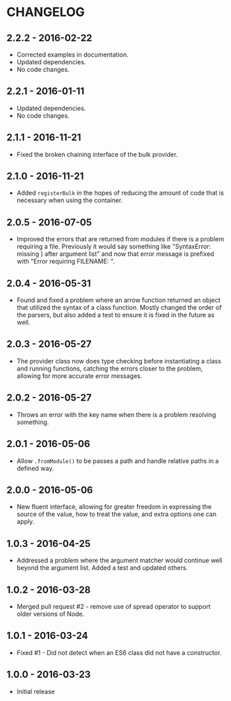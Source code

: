 CHANGELOG
=========


2.2.2 - 2016-02-22
------------------

* Corrected examples in documentation.
* Updated dependencies.
* No code changes.


2.2.1 - 2016-01-11
------------------

* Updated dependencies.
* No code changes.


2.1.1 - 2016-11-21
------------------

* Fixed the broken chaining interface of the bulk provider.


2.1.0 - 2016-11-21
------------------

* Added `registerBulk` in the hopes of reducing the amount of code that is necessary when using the container.


2.0.5 - 2016-07-05
------------------

* Improved the errors that are returned from modules if there is a problem requiring a file.  Previously it would say something like "SyntaxError: missing ) after argument list" and now that error message is prefixed with "Error requiring FILENAME: ".


2.0.4 - 2016-05-31
------------------

* Found and fixed a problem where an arrow function returned an object that utilized the syntax of a class function.  Mostly changed the order of the parsers, but also added a test to ensure it is fixed in the future as well.


2.0.3 - 2016-05-27
------------------

* The provider class now does type checking before instantiating a class and running functions, catching the errors closer to the problem, allowing for more accurate error messages.


2.0.2 - 2016-05-27
------------------

* Throws an error with the key name when there is a problem resolving something.


2.0.1 - 2016-05-06
------------------

* Allow `.fromModule()` to be passes a path and handle relative paths in a defined way.


2.0.0 - 2016-05-06
------------------

* New fluent interface, allowing for greater freedom in expressing the source of the value, how to treat the value, and extra options one can apply.


1.0.3 - 2016-04-25
------------------

* Addressed a problem where the argument matcher would continue well beyond the argument list.  Added a test and updated others.


1.0.2 - 2016-03-28
------------------

* Merged pull request #2 - remove use of spread operator to support older versions of Node.


1.0.1 - 2016-03-24
------------------

* Fixed #1 - Did not detect when an ES6 class did not have a constructor.


1.0.0 - 2016-03-23
------------------

* Initial release
